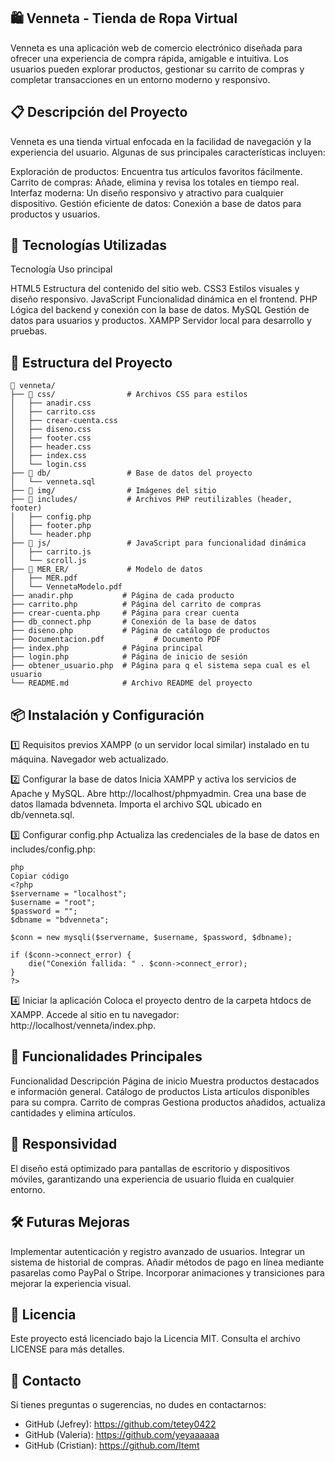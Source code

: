 ## 🛍️ Venneta - Tienda de Ropa Virtual

Venneta es una aplicación web de comercio electrónico diseñada para ofrecer una experiencia de compra rápida, amigable e intuitiva. Los usuarios pueden explorar productos, gestionar su carrito de compras y completar transacciones en un entorno moderno y responsivo.

## 📋 Descripción del Proyecto

Venneta es una tienda virtual enfocada en la facilidad de navegación y la experiencia del usuario. Algunas de sus principales características incluyen:

Exploración de productos: Encuentra tus artículos favoritos fácilmente.
Carrito de compras: Añade, elimina y revisa los totales en tiempo real.
Interfaz moderna: Un diseño responsivo y atractivo para cualquier dispositivo.
Gestión eficiente de datos: Conexión a base de datos para productos y usuarios.

## 🚀 Tecnologías Utilizadas

Tecnología	Uso principal

HTML5	Estructura del contenido del sitio web.
CSS3	Estilos visuales y diseño responsivo.
JavaScript	Funcionalidad dinámica en el frontend.
PHP	Lógica del backend y conexión con la base de datos.
MySQL	Gestión de datos para usuarios y productos.
XAMPP	Servidor local para desarrollo y pruebas.

## 📂 Estructura del Proyecto

```plaintext
📂 venneta/
├── 📂 css/                # Archivos CSS para estilos
│   ├── anadir.css
│   ├── carrito.css
│   ├── crear-cuenta.css
│   ├── diseno.css
│   ├── footer.css
│   ├── header.css
│   ├── index.css
│   └── login.css
├── 📂 db/                 # Base de datos del proyecto  
│   └── venneta.sql
├── 📂 img/                # Imágenes del sitio
├── 📂 includes/           # Archivos PHP reutilizables (header, footer)
│   ├── config.php
│   ├── footer.php
│   └── header.php
├── 📂 js/                 # JavaScript para funcionalidad dinámica
│   ├── carrito.js
│   └── scroll.js
├── 📂 MER_ER/             # Modelo de datos
│   ├── MER.pdf
│   └── VennetaModelo.pdf
├── anadir.php           # Página de cada producto
├── carrito.php          # Página del carrito de compras
├── crear-cuenta.php     # Página para crear cuenta
├── db_connect.php       # Conexión de la base de datos
├── diseno.php           # Página de catálogo de productos
├── Documentacion.pdf           # Documento PDF
├── index.php            # Página principal
├── login.php            # Página de inicio de sesión 
├── obtener_usuario.php  # Página para q el sistema sepa cual es el usuario
└── README.md            # Archivo README del proyecto
```

## 📦 Instalación y Configuración

1️⃣ Requisitos previos
XAMPP (o un servidor local similar) instalado en tu máquina.
Navegador web actualizado.

2️⃣ Configurar la base de datos
Inicia XAMPP y activa los servicios de Apache y MySQL.
Abre http://localhost/phpmyadmin.
Crea una base de datos llamada bdvenneta.
Importa el archivo SQL ubicado en db/venneta.sql.

3️⃣ Configurar config.php
Actualiza las credenciales de la base de datos en includes/config.php:

```
php
Copiar código
<?php  
$servername = "localhost";  
$username = "root";  
$password = "";  
$dbname = "bdvenneta";  

$conn = new mysqli($servername, $username, $password, $dbname);  

if ($conn->connect_error) {  
    die("Conexión fallida: " . $conn->connect_error);  
}  
?>
```

4️⃣ Iniciar la aplicación
Coloca el proyecto dentro de la carpeta htdocs de XAMPP.
Accede al sitio en tu navegador: http://localhost/venneta/index.php.

## 📌 Funcionalidades Principales

Funcionalidad	Descripción
Página de inicio	Muestra productos destacados e información general.
Catálogo de productos	Lista artículos disponibles para su compra.
Carrito de compras	Gestiona productos añadidos, actualiza cantidades y elimina artículos.

## 📱 Responsividad

El diseño está optimizado para pantallas de escritorio y dispositivos móviles, garantizando una experiencia de usuario fluida en cualquier entorno.

## 🛠️ Futuras Mejoras

Implementar autenticación y registro avanzado de usuarios.
Integrar un sistema de historial de compras.
Añadir métodos de pago en línea mediante pasarelas como PayPal o Stripe.
Incorporar animaciones y transiciones para mejorar la experiencia visual.

## 📄 Licencia

Este proyecto está licenciado bajo la Licencia MIT. Consulta el archivo LICENSE para más detalles.

## 📧 Contacto

Si tienes preguntas o sugerencias, no dudes en contactarnos:

- GitHub (Jefrey): https://github.com/tetey0422
- GitHub (Valeria): https://github.com/yeyaaaaaa
- GitHub (Cristian): https://github.com/Itemt